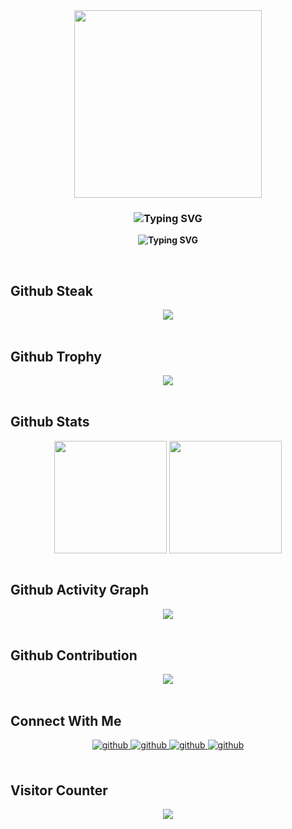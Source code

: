 <div align="center">
<img src="https://rishavanand.github.io/static/images/greetings.gif" align="center" style="height:300px;" />
</div>

### **<div align="center"><img src="https://readme-typing-svg.demolab.com?font=Fira+Code&pause=1000&width=435&lines=%E6%88%91%E6%98%AF+XiaoMao+%EF%BC%8C%E5%BE%88%E9%AB%98%E5%85%B4%E8%AE%A4%E8%AF%86%E4%BD%A0+%EF%BC%81" alt="Typing SVG" /></div>**

**<div align="center"><img src="https://readme-typing-svg.demolab.com?font=Fira+Code&pause=1000&width=435&lines=I'm+XiaoMao.+Nice+to+meet+you!" alt="Typing SVG" /></div>**

<br/>

## Github Steak

<div align="center"><img src="https://github-readme-streak-stats.herokuapp.com/?user=xiaomaoJT" align="center" /></div>

<br/>

## Github Trophy

<div align="center"><img src="https://github-profile-trophy.vercel.app/?username=xiaomaoJT" align="center" /></div>

<br/>

## Github Stats

<div align="center">
<img src="https://github-readme-stats.vercel.app/api?username=xiaomaoJT&show_icons=true&count_private=true&hide_border=true" align="center" style="height:180px;" />
<img src="https://github-readme-stats.vercel.app/api/top-langs/?username=xiaomaoJT&show_icons=true&count_private=true&hide_border=true" align="center" style="height:180px;" />
</div>

<br/>

## Github Activity Graph

<div align="center">
<img src="https://activity-graph.herokuapp.com/graph?username=xiaomaoJT&theme=merko" align="center" />
</div>

<br/>

## Github Contribution

<!-- 贪吃蛇代码贡献图 -->
<div align="center"><img src="https://cdn.jsdelivr.net/gh/xiaomaoJT/xiaomaoJT/contribution-snake/github-contribution-grid-snake.svg" /></div>

<br/>

## Connect With Me

<div align="center">
<a href="https://t.me/xiaomaoJT" target="_blank">
<img src=https://img.shields.io/badge/Telegram-XiaoMao频道-blue alt=github style="margin-bottom: 5px;" />
</a>
<a href="https://t.me/hSuMjrQppKE5MWU9" target="_blank">
<img src=https://img.shields.io/badge/Telegram-XiaoMao%E7%BE%A4%E8%81%8A-red alt=github style="margin-bottom: 5px;" />
</a>
<a href="https://t.me/Xiao_MaoMao_bot" target="_blank">
<img src=https://img.shields.io/badge/Robot-XiaoMaoBot-orange alt=github style="margin-bottom: 5px;" />
</a>
<a href="https://github.com/xiaomaoJT/xiaomaoJT/blob/main/photo/qrcode.jpg?raw=true" target="_blank">
<img src=https://img.shields.io/badge/WeChat-小帽集团-green alt=github style="margin-bottom: 5px;" />
</a>
</div>

<br/>

## Visitor Counter

<div align="center">
<img src="https://komarev.com/ghpvc/?username=xiaomaoJT&&style=flat-square" align="center" />
</div>

<br/>
